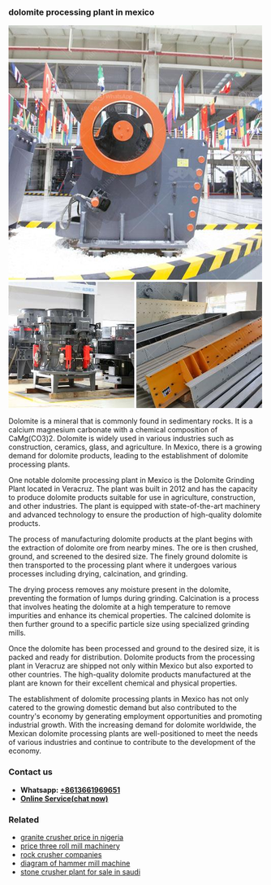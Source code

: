 <h3>dolomite processing plant in mexico</h3><img src='1708497526.jpg' alt=''><p>Dolomite is a mineral that is commonly found in sedimentary rocks. It is a calcium magnesium carbonate with a chemical composition of CaMg(CO3)2. Dolomite is widely used in various industries such as construction, ceramics, glass, and agriculture. In Mexico, there is a growing demand for dolomite products, leading to the establishment of dolomite processing plants.</p><p>One notable dolomite processing plant in Mexico is the Dolomite Grinding Plant located in Veracruz. The plant was built in 2012 and has the capacity to produce dolomite products suitable for use in agriculture, construction, and other industries. The plant is equipped with state-of-the-art machinery and advanced technology to ensure the production of high-quality dolomite products.</p><p>The process of manufacturing dolomite products at the plant begins with the extraction of dolomite ore from nearby mines. The ore is then crushed, ground, and screened to the desired size. The finely ground dolomite is then transported to the processing plant where it undergoes various processes including drying, calcination, and grinding.</p><p>The drying process removes any moisture present in the dolomite, preventing the formation of lumps during grinding. Calcination is a process that involves heating the dolomite at a high temperature to remove impurities and enhance its chemical properties. The calcined dolomite is then further ground to a specific particle size using specialized grinding mills.</p><p>Once the dolomite has been processed and ground to the desired size, it is packed and ready for distribution. Dolomite products from the processing plant in Veracruz are shipped not only within Mexico but also exported to other countries. The high-quality dolomite products manufactured at the plant are known for their excellent chemical and physical properties.</p><p>The establishment of dolomite processing plants in Mexico has not only catered to the growing domestic demand but also contributed to the country's economy by generating employment opportunities and promoting industrial growth. With the increasing demand for dolomite worldwide, the Mexican dolomite processing plants are well-positioned to meet the needs of various industries and continue to contribute to the development of the economy.</p><h3>Contact us</h3><ul><li><strong>Whatsapp:&nbsp;<a href="https://wa.me/8613661969651">+8613661969651</a></strong></li><li><a href="https://swt.shibang-china.com/?git&amp;zhl&amp;dolomite processing plant in mexico"><strong>Online Service(chat now)</strong></a></li></ul><h3>Related</h3><ul><li><a href='granite crusher price in nigeria.md'>granite crusher price in nigeria</a></li><li><a href='price three roll mill machinery.md'>price three roll mill machinery</a></li><li><a href='rock crusher companies.md'>rock crusher companies</a></li><li><a href='diagram of hammer mill machine.md'>diagram of hammer mill machine</a></li><li><a href='stone crusher plant for sale in saudi.md'>stone crusher plant for sale in saudi</a></li></ul>